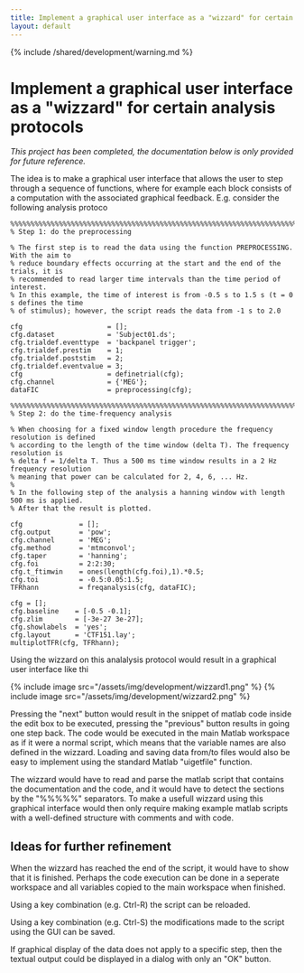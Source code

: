 ```yaml
---
title: Implement a graphical user interface as a "wizzard" for certain analysis protocols
layout: default
---
```


{% include /shared/development/warning.md %}

# Implement a graphical user interface as a "wizzard" for certain analysis protocols

*This project has been completed, the documentation below is only provided for future reference.*

The idea is to make a graphical user interface that allows the user to step through a sequence of functions, where for example each block consists of a computation with the associated graphical feedback. E.g. consider the following analysis protoco

	%%%%%%%%%%%%%%%%%%%%%%%%%%%%%%%%%%%%%%%%%%%%%%%%%%%%%%%%%%%%%%%%%%%%%%%%%%%%%%%%%%%%%%%%
	% Step 1: do the preprocessing

	% The first step is to read the data using the function PREPROCESSING. With the aim to
	% reduce boundary effects occurring at the start and the end of the trials, it is
	% recommended to read larger time intervals than the time period of interest.
	% In this example, the time of interest is from -0.5 s to 1.5 s (t = 0 s defines the time
	% of stimulus); however, the script reads the data from -1 s to 2.0

	cfg                     = [];
	cfg.dataset             = 'Subject01.ds';  
	cfg.trialdef.eventtype  = 'backpanel trigger';
	cfg.trialdef.prestim    = 1;
	cfg.trialdef.poststim   = 2;
	cfg.trialdef.eventvalue = 3;                     
	cfg                     = definetrial(cfg);      
	cfg.channel             = {'MEG'};
	dataFIC                 = preprocessing(cfg);

	%%%%%%%%%%%%%%%%%%%%%%%%%%%%%%%%%%%%%%%%%%%%%%%%%%%%%%%%%%%%%%%%%%%%%%%%%%%%%%%%%%%%%%%%
	% Step 2: do the time-frequency analysis

	% When choosing for a fixed window length procedure the frequency resolution is defined
	% according to the length of the time window (delta T). The frequency resolution is
	% delta f = 1/delta T. Thus a 500 ms time window results in a 2 Hz frequency resolution
	% meaning that power can be calculated for 2, 4, 6, ... Hz.
	%
	% In the following step of the analysis a hanning window with length 500 ms is applied.
	% After that the result is plotted.

	cfg              = [];
	cfg.output       = 'pow';
	cfg.channel      = 'MEG';
	cfg.method       = 'mtmconvol';
	cfg.taper        = 'hanning';
	cfg.foi          = 2:2:30;
	cfg.t_ftimwin    = ones(length(cfg.foi),1).*0.5;
	cfg.toi          = -0.5:0.05:1.5;
	TFRhann          = freqanalysis(cfg, dataFIC);

	cfg = [];
	cfg.baseline    = [-0.5 -0.1];   
	cfg.zlim        = [-3e-27 3e-27];	        
	cfg.showlabels  = 'yes';
	cfg.layout      = 'CTF151.lay';
	multiplotTFR(cfg, TFRhann);

Using the wizzard on this analalysis protocol would result in a graphical user interface like thi

{% include image src="/assets/img/development/wizzard1.png" %}
{% include image src="/assets/img/development/wizzard2.png" %}

Pressing the "next" button would result in the snippet of matlab code inside the edit box to be executed, pressing the "previous" button results in going one step back. The code would be executed in the main Matlab workspace as if it were a normal script, which means that the variable names are also defined in the wizzard. Loading and saving data from/to files would also be easy to implement using the standard Matlab "uigetfile" function.

The wizzard would have to read and parse the matlab script that contains the documentation and the code, and it would have to detect the sections by the "%%%%%" separators. To make a usefull wizzard using this graphical interface would then only require making example matlab scripts with a well-defined structure with comments and with code.

## Ideas for further refinement

When the wizzard has reached the end of the script, it would have to show that it is finished. Perhaps the code execution can be done in a seperate workspace and all variables copied to the main workspace when finished.

Using a key combination (e.g. Ctrl-R) the script can be reloaded.

Using a key combination (e.g. Ctrl-S) the modifications made to the script using the GUI can be saved.

If graphical display of the data does not apply to a specific step, then the textual output could be displayed in a dialog with only an "OK" button.
